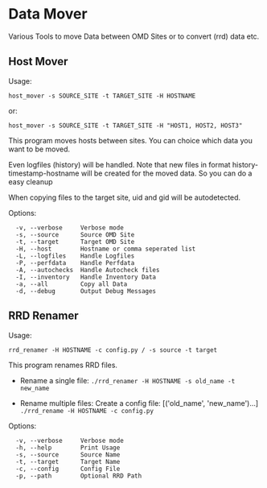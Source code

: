 # Data Mover

Various Tools to move Data between OMD Sites or
to convert (rrd) data etc.


## Host Mover
Usage:

    host_mover -s SOURCE_SITE -t TARGET_SITE -H HOSTNAME

or:

    host_mover -s SOURCE_SITE -t TARGET_SITE -H "HOST1, HOST2, HOST3"

This program moves hosts between sites.
You can choice which data you want to be moved.

Even logfiles (history) will be handled. Note
that new files in format history-timestamp-hostname will
be created for the moved data. So you can do a easy cleanup

When copying files to the target site, uid and gid will be autodetected.

Options:
```
  -v, --verbose     Verbose mode
  -s, --source      Source OMD Site
  -t, --target      Target OMD Site
  -H, --host        Hostname or comma seperated list
  -L, --logfiles    Handle Logfiles
  -P, --perfdata    Handle Perfdata
  -A, --autochecks  Handle Autocheck files
  -I, --inventory   Handle Inventory Data
  -a, --all         Copy all Data
  -d, --debug       Output Debug Messages
```
## RRD Renamer

Usage:

    rrd_renamer -H HOSTNAME -c config.py / -s source -t target

This program renames RRD files.

* Rename a single file:
 `./rrd_renamer -H HOSTNAME -s old_name -t new_name`

* Rename multiple files:
 Create a config file:
 [('old_name', 'new_name')...]
 `./rrd_rename -H HOSTNAME -c config.py`

Options:

```
  -v, --verbose     Verbose mode
  -h, --help        Print Usage
  -s, --source      Source Name
  -t, --target      Target Name
  -c, --config      Config File
  -p, --path        Optional RRD Path
```
